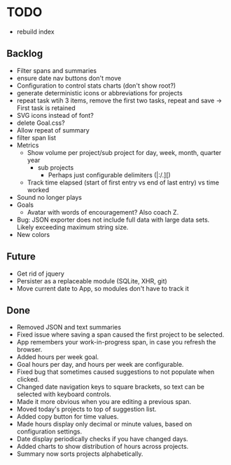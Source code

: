 # TODO

* rebuild index

## Backlog

* Filter spans and summaries
* ensure date nav buttons don't move
* Configuration to control stats charts (don't show root?)
* generate deterministic icons or abbreviations for projects
* repeat task wtih 3 items, remove the first two tasks, repeat and save
  -> First task is retained
* SVG icons instead of font?
* delete Goal.css?
* Allow repeat of summary
* filter span list
* Metrics
  * Show volume per project/sub project for day, week, month, quarter year
    * sub projects
      * Perhaps just configurable delimiters (|:/.][)
  * Track time elapsed (start of first entry vs end of last entry) vs time worked
* Sound no longer plays
* Goals
  * Avatar with words of encouragement?  Also coach Z.
* Bug: JSON exporter does not include full data with large data sets.  Likely exceeding maximum string size.
* New colors

## Future

* Get rid of jquery
* Persister as a replaceable module (SQLite, XHR, git)
* Move current date to App, so modules don't have to track it

## Done

* Removed JSON and text summaries
* Fixed issue where saving a span caused the first project to be selected.
* App remembers your work-in-progress span, in case you refresh the browser.
* Added hours per week goal.
* Goal hours per day, and hours per week are configurable.
* Fixed bug that sometimes caused suggestions to not populate when clicked.
* Changed date navigation keys to square brackets, so text can be selected with keyboard controls.
* Made it more obvious when you are editing a previous span.
* Moved today's projects to top of suggestion list.
* Added copy button for time values.
* Made hours display only decimal or minute values, based on configuration settings.
* Date display periodically checks if you have changed days.
* Added charts to show distribution of hours across projects.
* Summary now sorts projects alphabetically.
